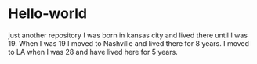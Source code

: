 # Hello-world
just another repository
I was born in kansas city and lived there until I was 19.
When I was 19 I moved to Nashville and lived there for 8 years.
I moved to LA when I was 28 and have lived here for 5 years.
